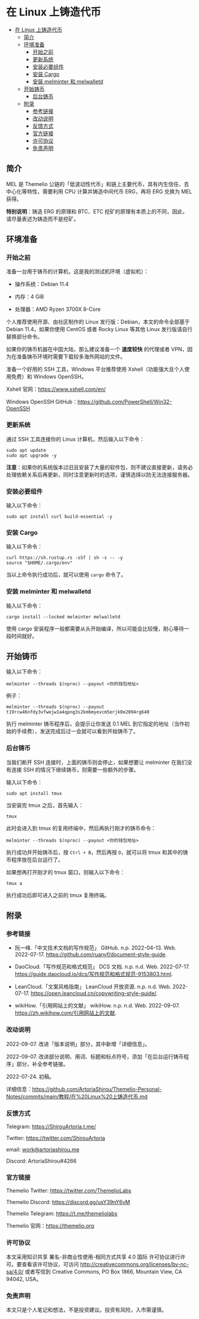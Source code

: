 # 在 Linux 上铸造代币

- [在 Linux 上铸造代币](#在-linux-上铸造代币)
  - [简介](#简介)
  - [环境准备](#环境准备)
    - [开始之前](#开始之前)
    - [更新系统](#更新系统)
    - [安装必要组件](#安装必要组件)
    - [安装 Cargo](#安装-cargo)
    - [安装 melminter 和 melwalletd](#安装-melminter-和-melwalletd)
  - [开始铸币](#开始铸币)
    - [后台铸币](#后台铸币)
  - [附录](#附录)
    - [参考链接](#参考链接)
    - [改动说明](#改动说明)
    - [反馈方式](#反馈方式)
    - [官方链接](#官方链接)
    - [许可协议](#许可协议)
    - [免责声明](#免责声明)

## 简介

MEL 是 Themelio 公链的「低波动性代币」和链上主要代币，具有内生信任、去中心化等特性，需要利用 CPU 计算并铸造中间代币 ERG，再将 ERG 兑换为 MEL 获得。

**特别说明**：铸造 ERG 的原理和 BTC、ETC 挖矿的原理有本质上的不同，因此，请尽量表述为铸造而不是挖矿。

## 环境准备

### 开始之前

准备一台用于铸币的计算机，这是我的测试机环境（虚拟机）：

- 操作系统：Debian 11.4

- 内存：4 GiB

- 处理器：AMD Ryzen 3700X 8-Core

个人推荐使用开源、由社区制作的 Linux 发行版：Debian，本文的命令全部基于 Debian 11.4，如果你使用 CentOS 或者 Rocky Linux 等其他 Linux 发行版请自行替换部分命令。

如果你的铸币机器在中国大陆，那么建议准备一个 **速度较快** 的代理或者 VPN，因为在准备铸币环境时需要下载较多海外网站的文件。

准备一个好用的 SSH 工具，Windows 平台推荐使用 Xshell（功能强大且个人使用免费）和 Windows OpenSSH。

Xshell 官网：<https://www.xshell.com/en/>

Windows OpenSSH GitHub：<https://github.com/PowerShell/Win32-OpenSSH>

### 更新系统

通过 SSH 工具连接你的 Linux 计算机，然后输入以下命令：

```shell
sudo apt update
sudo apt upgrade -y
```

**注意**：如果你的系统版本过旧且安装了大量的软件包，则不建议直接更新，请务必处理依赖关系后再更新，同时注意更新时的选项，谨慎选择以防无法连接服务器。

### 安装必要组件

输入以下命令：

```shell
sudo apt install curl build-essential -y
```

### 安装 Cargo

输入以下命令：

```shell
curl https://sh.rustup.rs -sSf | sh -s -- -y
source "$HOME/.cargo/env"
```

当以上命令执行成功后，就可以使用 `cargo` 命令了。

### 安装 melminter 和 melwalletd

输入以下命令：

```shell
cargo install --locked melminter melwalletd
```

使用 cargo 安装程序一般都需要从头开始编译，所以可能会比较慢，耐心等待一段时间就好。

## 开始铸币

输入以下命令：

```shell
melminter --threads $(nproc) --payout <你的钱包地址>
```

例子：

```shell
melminter --threads $(nproc) --payout t19rcw46nfdy3vfwejw1a4qpng3s2km6myevcm5erjk0e2094rg640
```

执行 melminter 铸币程序后，会提示让你发送 0.1 MEL 到它指定的地址（当作初始的手续费），发送完成后过一会就可以看到开始铸币了。

### 后台铸币

当我们断开 SSH 连接时，上面的铸币则会停止，如果想要让 melminter 在我们没有连接 SSH 的情况下继续铸币，则需要一些额外的步骤。

输入以下命令：

```shell
sudo apt install tmux
```

当安装完 tmux 之后，首先输入：

```shell
tmux
```

此时会进入到 tmux 的复用终端中，然后再执行刚才的铸币命令：

```shell
melminter --threads $(nproc) --payout <你的钱包地址>
```

执行成功并开始铸币后，按 `Ctrl + B`，然后再按 `D`，就可以将 tmux 和其中的铸币程序放在后台运行了。

如果想再打开刚才的 tmux 窗口，则输入以下命令：

```shell
tmux a
```

执行成功后即可进入之前的 tmux 复用终端。

## 附录

### 参考链接

- 阮一峰.「中文技术文档的写作规范」 GitHub. n.p. 2022-04-13. Web. 2022-07-17. <https://github.com/ruanyf/document-style-guide>.

- DaoCloud.「写作规范和格式规范」 DCS 文档. n.p. n.d. Web. 2022-07-17. <https://guide.daocloud.io/dcs/写作规范和格式规范-9153803.html>.

- LeanCloud.「文案风格指南」 LeanCloud 开放资源. n.p. n.d. Web. 2022-07-17. <https://open.leancloud.cn/copywriting-style-guide/>.

- wikiHow.「引用网站上的文献」 wikiHow. n.p. n.d. Web. 2022-09-07. <https://zh.wikihow.com/引用网站上的文献>.

### 改动说明

2022-09-07. 改进「版本说明」部分，其中新增「详细信息」。

2022-09-07. 改进部分说明、用词、标题和标点符号，添加「在后台运行铸币程序」部分，补全参考链接。

2022-07-24. 初稿。

详细信息：<https://github.com/ArtoriaShirou/Themelio-Personal-Notes/commits/main/教程/在%20Linux%20上铸造代币.md>

### 反馈方式

Telegram: <https://ShirouArtoria.t.me/>

Twitter: <https://twitter.com/ShirouArtoria>

email: <work@artoriashirou.me>

Discord: ArtoriaShirou#4266

### 官方链接

Themelio Twitter: <https://twitter.com/ThemelioLabs>

Themelio Discord: <https://discord.gg/usY39nY6vM>

Themelio Telegram: <https://t.me/themeliolabs>

Themelio 官网：<https://themelio.org>

### 许可协议

本文采用知识共享 署名-非商业性使用-相同方式共享 4.0 国际 许可协议进行许可。要查看该许可协议，可访问 <http://creativecommons.org/licenses/by-nc-sa/4.0/> 或者写信到 Creative Commons, PO Box 1866, Mountain View, CA 94042, USA。

### 免责声明

本文只是个人笔记和想法，不是投资建议。投资有风险，入市需谨慎。
